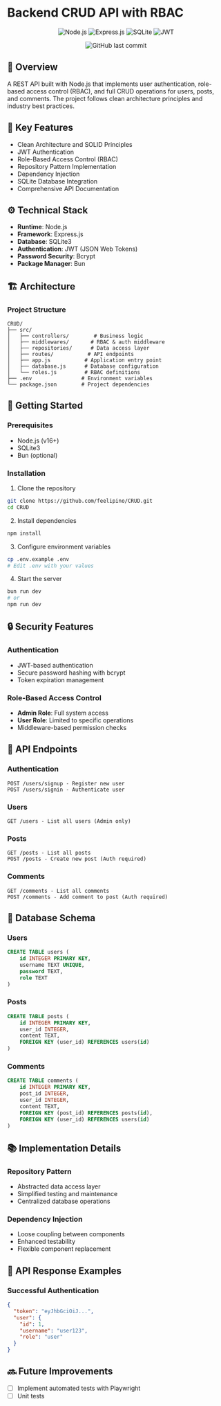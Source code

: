 # **Backend CRUD API with RBAC**

<div align="center">

![Node.js](https://img.shields.io/badge/Node.js-43853D?style=for-the-badge&logo=node.js&logoColor=white)
![Express.js](https://img.shields.io/badge/Express.js-404D59?style=for-the-badge)
![SQLite](https://img.shields.io/badge/SQLite-07405E?style=for-the-badge&logo=sqlite&logoColor=white)
![JWT](https://img.shields.io/badge/JWT-000000?style=for-the-badge&logo=JSON%20web%20tokens&logoColor=white)

![GitHub last commit](https://img.shields.io/github/last-commit/feelipino/CRUD)
</div>

## **🎯 Overview**
A REST API built with Node.js that implements user authentication, role-based access control (RBAC), and full CRUD operations for users, posts, and comments. The project follows clean architecture principles and industry best practices.

## **🌟 Key Features**
- Clean Architecture and SOLID Principles
- JWT Authentication
- Role-Based Access Control (RBAC)
- Repository Pattern Implementation
- Dependency Injection
- SQLite Database Integration
- Comprehensive API Documentation

## **⚙️ Technical Stack**
- **Runtime**: Node.js
- **Framework**: Express.js
- **Database**: SQLite3
- **Authentication**: JWT (JSON Web Tokens)
- **Password Security**: Bcrypt
- **Package Manager**: Bun

## **🏗️ Architecture**

### Project Structure
```
CRUD/
├── src/
│   ├── controllers/        # Business logic
│   ├── middlewares/       # RBAC & auth middleware
│   ├── repositories/      # Data access layer
│   ├── routes/           # API endpoints
│   ├── app.js           # Application entry point
│   ├── database.js      # Database configuration
│   └── roles.js         # RBAC definitions
├── .env                # Environment variables
└── package.json        # Project dependencies
```

## **🚀 Getting Started**

### Prerequisites
- Node.js (v16+)
- SQLite3
- Bun (optional)

### Installation
1. Clone the repository
```bash
git clone https://github.com/feelipino/CRUD.git
cd CRUD
```

2. Install dependencies
```bash
npm install
```

3. Configure environment variables
```bash
cp .env.example .env
# Edit .env with your values
```

4. Start the server
```bash
bun run dev
# or
npm run dev
```

## **🔒 Security Features**

### Authentication
- JWT-based authentication
- Secure password hashing with bcrypt
- Token expiration management

### Role-Based Access Control
- **Admin Role**: Full system access
- **User Role**: Limited to specific operations
- Middleware-based permission checks

## **📡 API Endpoints**

### Authentication
```
POST /users/signup - Register new user
POST /users/signin - Authenticate user
```

### Users
```
GET /users - List all users (Admin only)
```

### Posts
```
GET /posts - List all posts
POST /posts - Create new post (Auth required)
```

### Comments
```
GET /comments - List all comments
POST /comments - Add comment to post (Auth required)
```

## **💾 Database Schema**

### Users
```sql
CREATE TABLE users (
    id INTEGER PRIMARY KEY,
    username TEXT UNIQUE,
    password TEXT,
    role TEXT
)
```

### Posts
```sql
CREATE TABLE posts (
    id INTEGER PRIMARY KEY,
    user_id INTEGER,
    content TEXT,
    FOREIGN KEY (user_id) REFERENCES users(id)
)
```

### Comments
```sql
CREATE TABLE comments (
    id INTEGER PRIMARY KEY,
    post_id INTEGER,
    user_id INTEGER,
    content TEXT,
    FOREIGN KEY (post_id) REFERENCES posts(id),
    FOREIGN KEY (user_id) REFERENCES users(id)
)
```

## **📚 Implementation Details**

### Repository Pattern
- Abstracted data access layer
- Simplified testing and maintenance
- Centralized database operations

### Dependency Injection
- Loose coupling between components
- Enhanced testability
- Flexible component replacement

## **🔄 API Response Examples**

### Successful Authentication
```json
{
  "token": "eyJhbGciOiJ...",
  "user": {
    "id": 1,
    "username": "user123",
    "role": "user"
  }
}
```

## **🔜 Future Improvements**
- [ ] Implement automated tests with Playwright
- [ ] Unit tests
